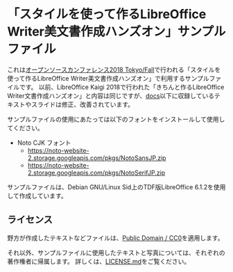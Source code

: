 # 「スタイルを使って作るLibreOffice Writer美文書作成ハンズオン」サンプルファイル

これは[オープンソースカンファレンス2018 Tokyo/Fall](https://www.ospn.jp/osc2018-fall/modules/article/article.php?articleid=4)で行われる「スタイルを使って作るLibreOffice Writer美文書作成ハンズオン」で利用するサンプルファイルです。
以前、LibreOffice Kaigi 2018で行われた「きちんと作るLibreOffice Writer文書作成ハンズオン」と内容は同じですが、[docs](./docs/)以下に収録しているテキストやスライドは修正、改善されています。

サンプルファイルの使用にあたっては以下のフォントをインストールして使用してください。

- Noto CJK フォント
  - https://noto-website-2.storage.googleapis.com/pkgs/NotoSansJP.zip
  - https://noto-website-2.storage.googleapis.com/pkgs/NotoSerifJP.zip

サンプルファイルは、Debian GNU/Linux Sid上のTDF版LibreOffice 6.1.2を使用して作成しています。

## ライセンス

野方が作成したテキストなどファイルは、[Public Domain / CC0](https://creativecommons.org/publicdomain/zero/1.0/deed.ja)を適用します。

それ以外、サンプルファイルに使用したテキストと写真については、それぞれの著作権者に帰属します。
詳しくは、[LICENSE.md](./LICENSE.md)をご覧ください。

